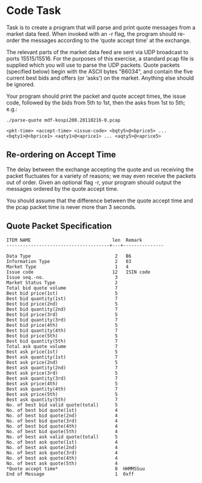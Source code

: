 # Code Task

Task is to create a program that will parse and print quote messages from a market data feed. When invoked with an -r flag, the program should re-order the messages according to the ‘quote accept time’ at the exchange.

 The relevant parts of the market data feed are sent via UDP broadcast to ports 15515/15516. For the purposes of this exercise, a standard pcap file is supplied which you will use to parse the UDP packets. Quote packets (specified below) begin with the ASCII bytes "B6034", and contain the five current best bids and offers (or ‘asks’) on the market. Anything else should be ignored.

Your program should print the packet and quote accept times, the issue code, followed by the bids from 5th to 1st, then the asks from 1st to 5th; e.g.:

``
./parse-quote mdf-kospi200.20110216-0.pcap
``

``
    <pkt-time> <accept-time> <issue-code> <bqty5>@<bprice5> ... <bqty1>@<bprice1> <aqty1>@<aprice1> ... <aqty5>@<aprice5>
``

## Re-ordering on Accept Time
 The delay between the exchange accepting the quote and us receiving the packet fluctuates for a variety of reasons; we may even receive the packets out of order. Given an optional flag -r, your program should output the messages ordered by the quote accept time.

You should assume that the difference between the quote accept time and the pcap packet time is never more than 3 seconds.

## Quote Packet Specification
    ITEM NAME                              len  Remark
    --------------------------------------+---+---------------

    Data Type                               2   B6
    Information Type                        2   03
    Market Type                             1   4
    Issue code                             12   ISIN code
    Issue seq.-no.                          3
    Market Status Type                      2
    Total bid quote volume                  7
    Best bid price(1st)                     5
    Best bid quantity(1st)                  7
    Best bid price(2nd)                     5
    Best bid quantity(2nd)                  7
    Best bid price(3rd)                     5
    Best bid quantity(3rd)                  7
    Best bid price(4th)                     5
    Best bid quantity(4th)                  7
    Best bid price(5th)                     5
    Best bid quantity(5th)                  7
    Total ask quote volume                  7
    Best ask price(1st)                     5
    Best ask quantity(1st)                  7
    Best ask price(2nd)                     5
    Best ask quantity(2nd)                  7
    Best ask price(3rd)                     5
    Best ask quantity(3rd)                  7
    Best ask price(4th)                     5
    Best ask quantity(4th)                  7
    Best ask price(5th)                     5
    Best ask quantity(5th)                  7
    No. of best bid valid quote(total)      5
    No. of best bid quote(1st)              4
    No. of best bid quote(2nd)              4
    No. of best bid quote(3rd)              4
    No. of best bid quote(4th)              4
    No. of best bid quote(5th)              4
    No. of best ask valid quote(total)      5
    No. of best ask quote(1st)              4
    No. of best ask quote(2nd)              4
    No. of best ask quote(3rd)              4
    No. of best ask quote(4th)              4
    No. of best ask quote(5th)              4
    *Quote accept time*                     8  HHMMSSuu
    End of Message                          1  0xff
